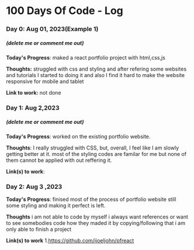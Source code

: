 # 100 Days Of Code - Log

### Day 0: Aug 01, 2023(Example 1)
##### (delete me or comment me out)

**Today's Progress**: maked a react portfolio project with html,css,js 

**Thoughts:** struggled with css and styling and after refering some websites and tutorials I started to doing it and also I find it hard to make the website responsive for mobile and tablet 

**Link to work:** not done

### Day 1: Aug 2,2023
##### (delete me or comment me out)

**Today's Progress**: worked on the existing portfolio website.

**Thoughts**: I really struggled with CSS, but, overall, I feel like I am slowly getting better at it. most of the styling codes are familar for me but none of them cannot be applied with out reffering it.

**Link(s) to work**: 


### Day 2: Aug 3 ,2023 

**Today's Progress**: finised most of the process of portfolio website still some styling and making it perfect is left.

**Thoughts** i am not able to code by myself i always want references or want to see somebodies code how they maded it by copying/following that i am only able to finish a project 

**Link(s) to work**
1.https://github.com/ijoeljohn/pfreact

